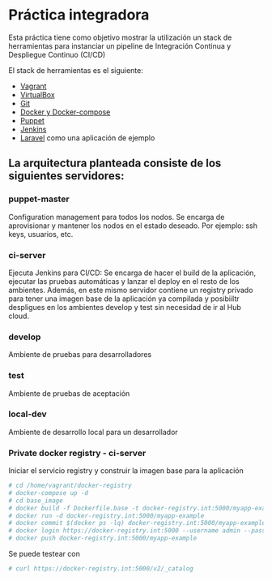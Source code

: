 # Práctica integradora

Esta práctica tiene como objetivo mostrar la utilización un stack de herramientas para instanciar un pipeline de Integración Continua y Despliegue Continuo (CI/CD)

El stack de herramientas es el siguiente:
  - [Vagrant](https://www.vagrantup.com/)
  - [VirtualBox](https://www.virtualbox.org/)
  - [Git](https://git-scm.com/)
  - [Docker y Docker-compose](https://www.docker.com/)
  - [Puppet](https://puppet.com/)
  - [Jenkins](https://jenkins.io/)
  - [Laravel](https://laravel.com/) como una aplicación de ejemplo

## La arquitectura planteada consiste de los siguientes servidores:
### puppet-master
Configuration management para todos los nodos. Se encarga de aprovisionar y mantener los nodos en el estado deseado. Por ejemplo: ssh keys, usuarios, etc.
### ci-server
Ejecuta Jenkins para CI/CD: Se encarga de hacer el build de la aplicación, ejecutar las pruebas automáticas y lanzar el deploy en el resto de los ambientes.
Además, en este mismo servidor contiene un registry privado para tener una imagen base de la aplicación ya compilada y posibiiltr despligues en los ambientes develop y test sin necesidad de ir al Hub cloud.
### develop
Ambiente de pruebas para desarrolladores
### test
Ambiente de pruebas de aceptación
### local-dev
Ambiente de desarrollo local para un desarrollador

### Private docker registry - ci-server
Iniciar el servicio registry y construir la imagen base para la aplicación
```sh
# cd /home/vagrant/docker-registry
# docker-compose up -d
# cd base_image
# docker build -f Dockerfile.base -t docker-registry.int:5000/myapp-example:latest .
# docker run -d docker-registry.int:5000/myapp-example
# docker commit $(docker ps -lq) docker-registry.int:5000/myapp-example:latest
# docker login https://docker-registry.int:5000 --username admin --password admin
# docker push docker-registry.int:5000/myapp-example
```

Se puede testear con
```sh
# curl https://docker-registry.int:5000/v2/_catalog
```

